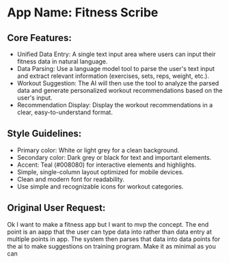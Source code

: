 # **App Name**: Fitness Scribe

## Core Features:

- Unified Data Entry: A single text input area where users can input their fitness data in natural language.
- Data Parsing: Use a language model tool to parse the user's text input and extract relevant information (exercises, sets, reps, weight, etc.).
- Workout Suggestion: The AI will then use the tool to analyze the parsed data and generate personalized workout recommendations based on the user's input.
- Recommendation Display: Display the workout recommendations in a clear, easy-to-understand format.

## Style Guidelines:

- Primary color: White or light grey for a clean background.
- Secondary color: Dark grey or black for text and important elements.
- Accent: Teal (#008080) for interactive elements and highlights.
- Simple, single-column layout optimized for mobile devices.
- Clean and modern font for readability.
- Use simple and recognizable icons for workout categories.

## Original User Request:
Ok I want to make a fitness app but I want to mvp the concept. The end point is an aapp that the user can type data into rather than data entry at multiple points in app. The system then parses that data into data points for the ai to make suggestions on training program. Make it as minimal as you can
  